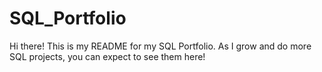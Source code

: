 # SQL_Portfolio

Hi there! This is my README for my SQL Portfolio. As I grow and do more SQL projects, you can expect to see them here! 
